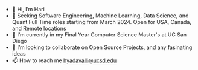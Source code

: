 - 👋 Hi, I’m Hari
- 👀 Seeking Software Engineering, Machine Learning, Data Science, and Quant Full Time roles starting from March 2024. Open for USA, Canada, and Remote locations
- 🌱 I’m currently in my Final Year Computer Science Master's at UC San Diego
- 💞️ I’m looking to collaborate on Open Source Projects, and any fasinating ideas
- 📫 How to reach me hyadavalli@ucsd.edu

<!---
harivamsi9/harivamsi9 is a ✨ special ✨ repository because its `README.md` (this file) appears on your GitHub profile.
You can click the Preview link to take a look at your changes.
--->
